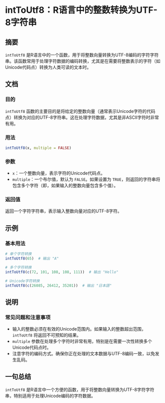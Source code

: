<!--
Meta Description: # intToUtf8：R语言中的整数转换为UTF-8字符串 ## 摘要 `intToUtf8` 是R语言中的一个函数，用于将整数向量转换为UTF-8编码的字符字符串。该函数常用于处理字符数据的编码转换，尤其是在需要将整数表示的字符（如Unicode代码点）转换为人类可读的文本时。 ## 文档 ##...
Meta Keywords: inttoutf8, multiple, 8字符串, 用于将整数向量转换为utf, false
-->

# intToUtf8：R语言中的整数转换为UTF-8字符串

## 摘要
`intToUtf8` 是R语言中的一个函数，用于将整数向量转换为UTF-8编码的字符字符串。该函数常用于处理字符数据的编码转换，尤其是在需要将整数表示的字符（如Unicode代码点）转换为人类可读的文本时。

## 文档
### 目的
`intToUtf8` 函数的主要目的是将给定的整数向量（通常表示Unicode字符的代码点）转换为对应的UTF-8字符串。这在处理字符数据，尤其是非ASCII字符时非常有用。

### 用法
```R
intToUtf8(x, multiple = FALSE)
```

### 参数
- `x`：一个整数向量，表示字符的Unicode代码点。
- `multiple`：一个布尔值，默认为 `FALSE`。如果设置为 `TRUE`，则返回的字符串将包含多个字符（即，如果输入的整数向量包含多个值）。

### 返回值
返回一个字符字符串，表示输入整数向量对应的UTF-8字符。

## 示例
### 基本用法
```R
# 单个字符转换
intToUtf8(65)  # 输出 "A"

# 多个字符转换
intToUtf8(c(72, 101, 108, 108, 111))  # 输出 "Hello"

# Unicode字符转换
intToUtf8(c(26085, 26412, 35201))  # 输出 "日本語"
```

## 说明
### 常见问题和注意事项
- 输入的整数必须在有效的Unicode范围内。如果输入的整数超出范围，`intToUtf8` 将返回不可预知的结果。
- `multiple` 参数在处理多个字符时非常有用，特别是在需要一次性转换多个Unicode代码点时。
- 注意字符的编码方式。确保你正在处理的文本数据与UTF-8编码一致，以免发生乱码。

## 一句总结
`intToUtf8` 是R语言中一个方便的函数，用于将整数向量转换为UTF-8字符字符串，特别适用于处理Unicode编码的字符数据。